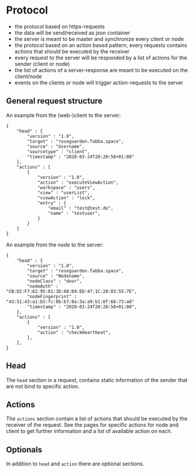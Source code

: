 # Protocol

* the protocol based on https-requests
* the data will be send/received as json container 
* the server is meant to be master and synchronize every client or node
* the protocol based on an action based pattern, every requests contains actions that should be executed by the receiver
* every request to the server will be responded by a list of actions for the sender (client or node)
* the list of actions of a server-response are meant to be executed on the client/node
* events on the clients or node will trigger action-requests to the server

## General request structure

An example from the (web-)client to the server:

```
{
    "head" : {
        "version" : "1.0",
        "target" : "roseguarden.fabba.space",
        "source" : "Username",
        "sourcetype" : "client",        
        "timestamp" : "2020-03-24T20:20:58+01:00"
    },
    "actions" : [
        {
            "version" : "1.0",
            "action" : "executeViewAction",
            "workspace" : "users",
            "view" : "userList",
            "viewAction" : "lock",
            "entry" : {
                "email" : "test@test.de",
                "name" : "testuser",
            }
        }
    ]
}
```

An example from the node to the server:

```
{
    "head" : {
        "version" : "1.0",
        "target" : "roseguarden.fabba.space",
        "source" : "Nodename",
        "nodeClass" : "door",
        "nodeAuth" : "CB:D2:F7:62:95:81:3D:68:D4:ED:47:1C:20:03:55:7E",
        "nodeFingerprint" : "43:51:43:a1:b5:fc:8b:b7:0a:3a:a9:b1:0f:66:73:a8"
        "timestamp" : "2020-03-24T20:20:58+01:00",
    },
    "actions" : [
        {
            "version" : "1.0",
            "action" : "checkHeartbeat",          
        },
    ],
}
```

## Head

The `head` section in a request, contains static information of the sender that are not bind to specific action.

## Actions

The `actions` section contain a list of actions that should be executed by the receiver of the request.
See the pages for specific actions for node and client to get further information and a list of available action on each.

## Optionals

In addition to `head` and `action` there are optional sections. 
